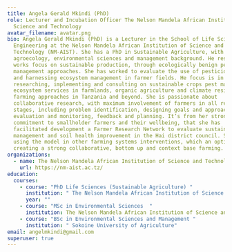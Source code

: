 ```yaml
---
title: Angela Gerald Mkindi (PhD)
role: Lecturer and Incubation Officer The Nelson Mandela African Institution of
  Science and Technology
avatar_filename: avatar.png
bio: Angela Gerald Mkindi (PhD) is a Lecturer in the School of Life Sciences and
  Engineering at the Nelson Mandela African Institution of Science and
  Technology (NM-AIST). She has a PhD in Sustainable Agriculture, with
  agroecology, environmental sciences and management background. He research
  works focus on sustainable production, through ecologically benign pest
  management approaches. She has worked to evaluate the use of pesticidal plants
  and harnessing ecosystem management in farmer fields. He focus is in
  researching, implementing and consulting on sustainable crops pest management,
  ecosystem services in farmlands, organic agriculture and climate resilience
  farming approaches in Tanzania and beyond. She is passionate about
  collaborative research, with maximum involvement of farmers in all research
  stages, including problem identification, designing goals and approaches,
  evaluation and monitoring, feedback and planning. It’s from her strong
  commitment to smallholder farmers and their wellbeing, that she has
  facilitated development a Farmer Research Network to evaluate sustainable pest
  management and soil health improvement in the Hai district council. She is
  using the model in other farming systems interventions, which an optimism of
  creating a strong collaborative, bottom up and context base farming.
organizations:
  - name: The Nelson Mandela African Institution of Science and Technology
    url: https://nm-aist.ac.tz/
education:
  courses:
    - course: "PhD Life Sciences (Sustainable Agriculture) "
      institution: " The Nelson Mandela African Institution of Science and Technology"
      year: ""
    - course: "MSc in Environmental Sciences  "
      institution: The Nelson Mandela African Institution of Science and Technology
    - course: "BSc in Environmental Sciences and Management "
      institution: " Sokoine University of Agriculture"
email: angelmkindi@gmail.com
superuser: true
---
```

